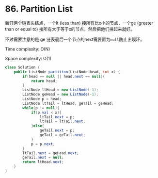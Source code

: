# 86. Partition List

新开两个链表头结点，一个lt (less than) 接所有比x小的节点，一个ge (greater than or equal to) 接所有大于等于x的节点，然后把他们拼起来就好。

不过需要注意的是 ge 链表最后一个节点的next需要置为`null`防止出现环。

Time complexity: O(N)

Space complexity: O(1)

```java
class Solution {
    public ListNode partition(ListNode head, int x) {
        if(head == null || head.next == null){
            return head;
        }
        ListNode ltHead = new ListNode(-1);
        ListNode geHead = new ListNode(-1);
        ListNode p = head;
        ListNode ltTail = ltHead, geTail = geHead;
        while(p != null){
            if(p.val < x){
                ltTail.next = p;
                ltTail = ltTail.next;
            }else{
                geTail.next = p;
                geTail = geTail.next;
            }
            p = p.next;
        }
        ltTail.next = geHead.next;
        geTail.next = null;
        return ltHead.next;
    }
}
```